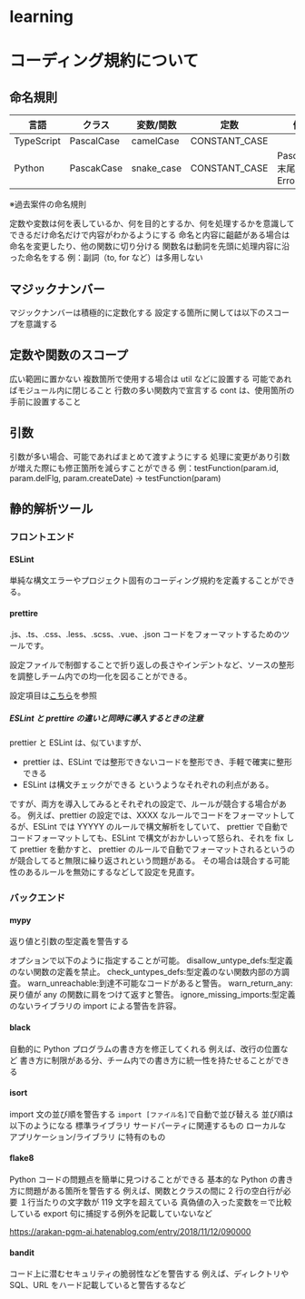 # learning

# コーディング規約について

## 命名規則

| 言語       | クラス     | 変数/関数  | 定数          | 例外                    |
| ---------- | ---------- | ---------- | ------------- | ----------------------- |
| TypeScript | PascalCase | camelCase  | CONSTANT_CASE |                         |
| Python     | PascakCase | snake_case | CONSTANT_CASE | PascalCase 末尾に Error |

※過去案件の命名規則

定数や変数は何を表しているか、何を目的とするか、何を処理するかを意識してできるだけ命名だけで内容がわかるようにする
命名と内容に齟齬がある場合は命名を変更したり、他の関数に切り分ける
関数名は動詞を先頭に処理内容に沿った命名をする
例：副詞（to, for など）は多用しない

## マジックナンバー

マジックナンバーは積極的に定数化する
設定する箇所に関しては以下のスコープを意識する

## 定数や関数のスコープ

広い範囲に置かない
複数箇所で使用する場合は util などに設置する
可能であればモジュール内に閉じること
行数の多い関数内で宣言する cont は、使用箇所の手前に設置すること

## 引数

引数が多い場合、可能であればまとめて渡すようにする
処理に変更があり引数が増えた際にも修正箇所を減らすことができる
例：testFunction(param.id, param.delFlg, param.createDate) → testFunction(param)

## 静的解析ツール

### フロントエンド

#### ESLint

単純な構文エラーやプロジェクト固有のコーディング規約を定義することができる。

#### prettire

.js、.ts、.css、.less、.scss、.vue、.json コードをフォーマットするためのツールです。

設定ファイルで制御することで折り返しの長さやインデントなど、ソースの整形を調整しチーム内での均一化を図ることができる。

設定項目は[こちら](https://zenn.dev/shimakaze_soft/articles/57642e22124968)を参照

##### ESLint と prettire の違いと同時に導入するときの注意

prettier と ESLint は、似ていますが、

- prettier は、ESLint では整形できないコードを整形でき、手軽で確実に整形できる
- ESLint は構文チェックができる
  というようなそれぞれの利点がある。

ですが、両方を導入してみるとそれぞれの設定で、ルールが競合する場合がある。
例えば、prettier の設定では、XXXX なルールでコードをフォーマットしてるが、ESLint では YYYYY のルールで構文解析をしていて、
prettier で自動でコードフォーマットしても、ESLint で構文がおかしいって怒られ、それを fix して prettier を動かすと、
prettier のルールで自動でフォーマットされるというのが競合してると無限に繰り返されという問題がある。
その場合は競合する可能性のあるルールを無効にするなどして設定を見直す。

### バックエンド

#### mypy

返り値と引数の型定義を警告する

オプションで以下のように指定することが可能。
disallow_untype_defs:型定義のない関数の定義を禁止。
check_untypes_defs:型定義のない関数内部の方調査。
warn_unreachable:到達不可能なコードがあると警告。
warn_return_any:戻り値が any の関数に肩をつけて返すと警告。
ignore_missing_imports:型定義のないライブラリの import による警告を許容。

#### black

自動的に Python プログラムの書き方を修正してくれる
例えば、改行の位置など
書き方に制限がある分、チーム内での書き方に統一性を持たせることができる

#### isort

import 文の並び順を警告する
`import [ファイル名]`で自動で並び替える
並び順は以下のようになる
標準ライブラリ
サードパーティに関連するもの
ローカルな アプリケーション/ライブラリ に特有のもの

#### flake8

Python コードの問題点を簡単に見つけることができる
基本的な Python の書き方に問題がある箇所を警告する
例えば、関数とクラスの間に 2 行の空白行が必要
１行当たりの文字数が 119 文字を超えている
真偽値の入った変数を＝で比較している
export 句に捕捉する例外を記載していないなど

https://arakan-pgm-ai.hatenablog.com/entry/2018/11/12/090000

#### bandit

コード上に潜むセキュリティの脆弱性などを警告する
例えば、ディレクトリや SQL、URL をハード記載していると警告するなど
